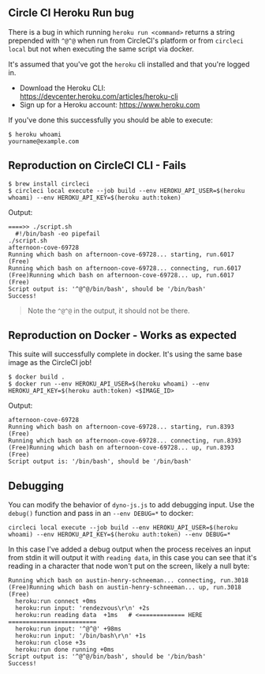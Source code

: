 ## Circle CI Heroku Run bug

There is a bug in which running `heroku run <command>` returns a string prepended with `^@^@` when run from CircleCI's platform or from `circleci local` but not when executing the same script via docker.

It's assumed that you've got the `heroku` cli installed and that you're logged in.

- Download the Heroku CLI: https://devcenter.heroku.com/articles/heroku-cli
- Sign up for a Heroku account: https://www.heroku.com

If you've done this successfully you should be able to execute:

```
$ heroku whoami
yourname@example.com
```

## Reproduction on CircleCI CLI - Fails

```
$ brew install circleci
$ circleci local execute --job build --env HEROKU_API_USER=$(heroku whoami) --env HEROKU_API_KEY=$(heroku auth:token)
```

Output:

```
====>> ./script.sh
  #!/bin/bash -eo pipefail
./script.sh
afternoon-cove-69728
Running which bash on afternoon-cove-69728... starting, run.6017 (Free)
Running which bash on afternoon-cove-69728... connecting, run.6017 (Free)Running which bash on afternoon-cove-69728... up, run.6017 (Free)
Script output is: '^@^@/bin/bash', should be '/bin/bash'
Success!
```

> Note the `^@^@` in the output, it should not be there.

## Reproduction on Docker - Works as expected

This suite will successfully complete in docker. It's using the same base image as the CircleCI job!

```
$ docker build .
$ docker run --env HEROKU_API_USER=$(heroku whoami) --env HEROKU_API_KEY=$(heroku auth:token) <$IMAGE_ID>
```

Output:

```
afternoon-cove-69728
Running which bash on afternoon-cove-69728... starting, run.8393 (Free)
Running which bash on afternoon-cove-69728... connecting, run.8393 (Free)Running which bash on afternoon-cove-69728... up, run.8393 (Free)
Script output is: '/bin/bash', should be '/bin/bash'
```

## Debugging

You can modify the behavior of `dyno-js.js` to add debugging input. Use the `debug()` function and pass in an `--env DEBUG=*` to docker:

```
circleci local execute --job build --env HEROKU_API_USER=$(heroku whoami) --env HEROKU_API_KEY=$(heroku auth:token) --env DEBUG=*
```

In this case I've added a debug output when the process receives an input from stdin it will output it with `reading data`, in this case you can see that it's reading in a character that node won't put on the screen, likely a null byte:

```
Running which bash on austin-henry-schneeman... connecting, run.3018 (Free)Running which bash on austin-henry-schneeman... up, run.3018 (Free)
  heroku:run connect +0ms
  heroku:run input: 'rendezvous\r\n' +2s
  heroku:run reading data  +1ms   # <============= HERE =========================
  heroku:run input: '^@^@' +98ms
  heroku:run input: '/bin/bash\r\n' +1s
  heroku:run close +3s
  heroku:run done running +0ms
Script output is: '^@^@/bin/bash', should be '/bin/bash'
Success!
```

